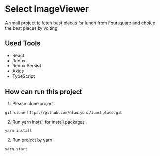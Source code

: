 # Select ImageViewer

A small project to fetch best places for lunch from Foursquare and choice the best places by voiting.

## Used Tools

- React
- Redux
- Redux Persisit
- Axios
- TypeScript

## How can run this project

1. Please clone project
```
git clone https://github.com/htadayoni/lunchplace.git
```

2. Run yarn install for install packages
```
yarn install
```

2. Run project by yarn
```
yarn start
```
